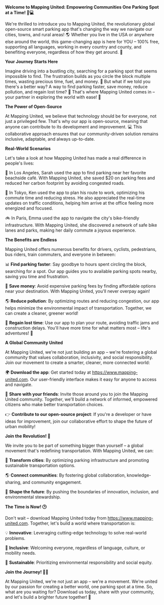 **Welcome to Mapping United: Empowering Communities One Parking Spot at a Time! 🚗💻**

We're thrilled to introduce you to Mapping United, the revolutionary global open-source smart parking app that's changing the way we navigate our cities, towns, and rural areas! 🌎 Whether you live in the USA or anywhere else around the world, this game-changing app is here for YOU – 100% free, supporting all languages, working in every country and county, and benefiting everyone, regardless of how they get around. 🌟

**Your Journey Starts Here**

Imagine driving into a bustling city, searching for a parking spot that seems impossible to find. The frustration builds as you circle the block multiple times, wasting precious time, fuel, and money. 🚨 But what if we told you there's a better way? A way to find parking faster, save money, reduce pollution, and regain lost time? 🤔 That's where Mapping United comes in – your partner in exploring the world with ease! 🌟

**The Power of Open-Source**

At Mapping United, we believe that technology should be for everyone, not just a privileged few. That's why our app is open-source, meaning that anyone can contribute to its development and improvement. 💻 This collaborative approach ensures that our community-driven solution remains inclusive, adaptable, and always up-to-date.

**Real-World Scenarios**

Let's take a look at how Mapping United has made a real difference in people's lives:

🚗 In Los Angeles, Sarah used the app to find parking near her favorite beachside café. With Mapping United, she saved $20 on parking fees and reduced her carbon footprint by avoiding congested roads.

🚌 In Tokyo, Ken used the app to plan his route to work, optimizing his commute time and reducing stress. He also appreciated the real-time updates on traffic conditions, helping him arrive at the office feeling more energized and focused.

🚲 In Paris, Emma used the app to navigate the city's bike-friendly infrastructure. With Mapping United, she discovered a network of safe bike lanes and parks, making her daily commute a joyous experience.

**The Benefits are Endless**

Mapping United offers numerous benefits for drivers, cyclists, pedestrians, bus riders, train commuters, and everyone in between:

📊 **Find parking faster**: Say goodbye to hours spent circling the block, searching for a spot. Our app guides you to available parking spots nearby, saving you time and frustration.

💸 **Save money**: Avoid expensive parking fees by finding affordable options near your destination. With Mapping United, you'll never overpay again!

🌎 **Reduce pollution**: By optimizing routes and reducing congestion, our app helps minimize the environmental impact of transportation. Together, we can create a cleaner, greener world!

💪 **Regain lost time**: Use our app to plan your route, avoiding traffic jams and construction delays. You'll have more time for what matters most – life's adventures! 🌟

**A Global Community United**

At Mapping United, we're not just building an app – we're fostering a global community that values collaboration, inclusivity, and social responsibility. Join our movement to create a smarter, cleaner, more connected world:

🌍 **Download the app**: Get started today at https://www.mapping-united.com. Our user-friendly interface makes it easy for anyone to access and navigate.

💬 **Share with your friends**: Invite those around you to join the Mapping United community. Together, we'll build a network of informed, empowered citizens who make better transportation choices.

👉 **Contribute to our open-source project**: If you're a developer or have ideas for improvement, join our collaborative effort to shape the future of urban mobility!

**Join the Revolution! 🚀**

We invite you to be part of something bigger than yourself – a global movement that's redefining transportation. With Mapping United, we can:

💪 **Transform cities**: By optimizing parking infrastructure and promoting sustainable transportation options.

🌎 **Connect communities**: By fostering global collaboration, knowledge-sharing, and community engagement.

🚀 **Shape the future**: By pushing the boundaries of innovation, inclusion, and environmental stewardship.

**The Time is Now! 🕒**

Don't wait – download Mapping United today from https://www.mapping-united.com. Together, let's build a world where transportation is:

💡 **Innovative**: Leveraging cutting-edge technology to solve real-world problems.

🌈 **Inclusive**: Welcoming everyone, regardless of language, culture, or mobility needs.

🌟 **Sustainable**: Prioritizing environmental responsibility and social equity.

**Join the Journey! 🚗💕**

At Mapping United, we're not just an app – we're a movement. We're united by our passion for creating a better world, one parking spot at a time. So, what are you waiting for? Download us today, share with your community, and let's build a brighter future together! 🌟